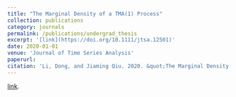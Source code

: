 ```yaml
---
title: "The Marginal Density of a TMA(1) Process"
collection: publications
category: journals
permalink: /publications/undergrad_thesis
excerpt: '[link](https://doi.org/10.1111/jtsa.12501)'
date: 2020-01-01
venue: 'Journal of Time Series Analysis'
paperurl: 
citation: 'Li, Dong, and Jiaming Qiu. 2020. &quot;The Marginal Density of a TMA(1) Process.&quot; <i>Journal of Time Series Analysis</i> 41 (3): 476–84.'
---
```


<!-- Li, Dong, and **Jiaming Qiu**. 2020. "The Marginal Density of a TMA(1) Process." *Journal of Time Series Analysis* 41 (3): 476–84.  -->

[link](https://doi.org/10.1111/jtsa.12501).